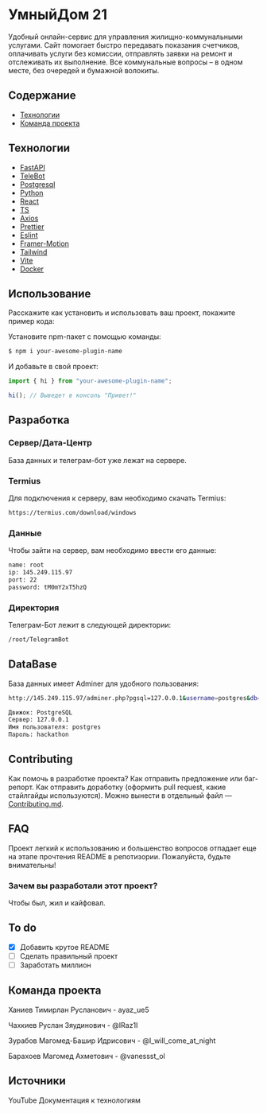 # УмныйДом 21
Удобный онлайн-сервис для управления жилищно-коммунальными услугами.
Сайт помогает быстро передавать показания счетчиков, оплачивать услуги без комиссии, отправлять заявки на ремонт и отслеживать их выполнение. Все коммунальные вопросы – в одном месте, без очередей и бумажной волокиты.



## Содержание
- [Технологии](#технологии)
- [Команда проекта](#команда-проекта)

## Технологии
- [FastAPI](https://fastapi.tiangolo.com/)
- [TeleBot](https://pypi.org/project/pyTelegramBotAPI/)
- [Postgresql](https://www.postgresql.org/)
- [Python](https://www.python.org/)
- [React](https://react.dev/)
- [TS](https://www.typescriptlang.org/)
- [Axios](https://axios-http.com/ru/docs/intro)
- [Prettier](https://prettier.io/)
- [Eslint](https://eslint.org/)
- [Framer-Motion](https://motion.dev/)
- [Tailwind](https://tailwindcss.com/)
- [Vite](https://vite.dev/)
- [Docker](https://selectel.ru/blog/what-is-docker/)

## Использование
Расскажите как установить и использовать ваш проект, покажите пример кода:

Установите npm-пакет с помощью команды:
```sh
$ npm i your-awesome-plugin-name
```

И добавьте в свой проект:
```typescript
import { hi } from "your-awesome-plugin-name";

hi(); // Выведет в консоль "Привет!"
```

## Разработка

### Сервер/Дата-Центр
База данных и телеграм-бот уже лежат на сервере.

### Termius
Для подключения к серверу, вам необходимо скачать Termius:
```sh
https://termius.com/download/windows
```

### Данные
Чтобы зайти на сервер, вам необходимо ввести его данные:
```sh
name: root
ip: 145.249.115.97
port: 22
password: tM0mY2xT5hzQ
```

### Директория
Телеграм-Бот лежит в следующей директории: 
```sh
/root/TelegramBot


```

## DataBase
База данных имеет Adminer для удобного пользования:
```sh
http://145.249.115.97/adminer.php?pgsql=127.0.0.1&username=postgres&db=&ns=public

Движок: PostgreSQL
Сервер: 127.0.0.1
Имя пользователя: postgres
Пароль: hackathon
```

## Contributing
Как помочь в разработке проекта? Как отправить предложение или баг-репорт. Как отправить доработку (оформить pull request, какие стайлгайды используются). Можно вынести в отдельный файл — [Contributing.md](./CONTRIBUTING.md).

## FAQ 
Проект легкий к использованию и большенство вопросов отпадает еще на этапе прочтения README в репотизории. Пожалуйста, будьте внимательны!

### Зачем вы разработали этот проект?
Чтобы был, жил и кайфовал.

## To do
- [x] Добавить крутое README
- [ ] Сделать правильный проект
- [ ] Заработать миллион

## Команда проекта
Ханиев Тимирлан Русланович - ayaz_ue5

Чахкиев Руслан Зяудинович - @IRaz1I

Зурабов Магомед-Башир Идрисович - @I_will_come_at_night

Барахоев Магомед Ахметович - @vanessst_ol

## Источники
YouTube
Документация к технологиям
